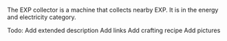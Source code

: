 The EXP collector is a machine that collects nearby EXP. It is in the energy and electricity category.

Todo: 
Add extended description
Add links
Add crafting recipe
Add pictures

